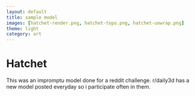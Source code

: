 ```yaml
---
layout: default
title: sample model
images: [hatchet-render.png, hatchet-topo.png, hatchet-unwrap.png]
theme: light
category: art
---
```


# Hatchet

This was an impromptu model done for a reddit challenge. r/daily3d has a new model posted everyday so i participate often in them. 
